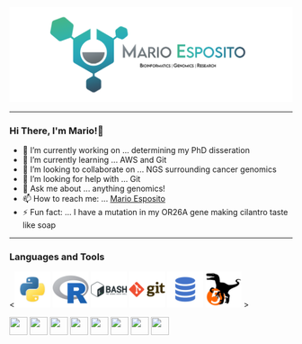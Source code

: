 <img src="MarioEsposito-Banner.png" alt="banner" />

---

### Hi There, I'm Mario!👋

- 🔭 I’m currently working on ... determining my PhD disseration
- 🌱 I’m currently learning ... AWS and Git
- 👯 I’m looking to collaborate on ... NGS surrounding cancer genomics
- 🤔 I’m looking for help with ... Git
- 💬 Ask me about ... anything genomics!
- 📫 How to reach me: ... [Mario Esposito](mailto:mario_espo@outlook.com)
- ⚡ Fun fact: ... I have a mutation in my OR26A gene making cilantro taste like soap

---

### Languages and Tools

<<img height="64" width="64" src="https://raw.githubusercontent.com/github/explore/80688e429a7d4ef2fca1e82350fe8e3517d3494d/topics/python/python.png" />   <img height="64" width="64" src="https://raw.githubusercontent.com/github/explore/80688e429a7d4ef2fca1e82350fe8e3517d3494d/topics/r/r.png" />   <img height="64" width="64" src="https://raw.githubusercontent.com/github/explore/80688e429a7d4ef2fca1e82350fe8e3517d3494d/topics/bash/bash.png" />   <img height="64" width="64" src="https://raw.githubusercontent.com/github/explore/80688e429a7d4ef2fca1e82350fe8e3517d3494d/topics/git/git.png" />   <img height="64" width="64" src="https://raw.githubusercontent.com/github/explore/80688e429a7d4ef2fca1e82350fe8e3517d3494d/topics/sql/sql.png" />   <img height="64" width="64" src="https://raw.githubusercontent.com/github/explore/80688e429a7d4ef2fca1e82350fe8e3517d3494d/topics/perl/perl.png" /> >

<img height="32" width="32" src="https://cdn.jsdelivr.net/npm/simple-icons@v4/icons/python.svg" />    <img height="32" width="32" src="https://cdn.jsdelivr.net/npm/simple-icons@v4/icons/r.svg" />   <img height="32" width="32" src="https://cdn.jsdelivr.net/npm/simple-icons@v4/icons/git.svg" />   <img height="32" width="32" src="https://cdn.jsdelivr.net/npm/simple-icons@v4/icons/powershell.svg" />    <img height="32" width="32" src="https://cdn.jsdelivr.net/npm/simple-icons@v4/icons/mysql.svg" />   <img height="32" width="32" src="https://cdn.jsdelivr.net/npm/simple-icons@v4/icons/github.svg" />    <img height="32" width="32" src="https://cdn.jsdelivr.net/npm/simple-icons@v4/icons/gnubash.svg" />   <img height="32" width="32" src="https://cdn.jsdelivr.net/npm/simple-icons@v4/icons/adobephotoshop.svg" />
